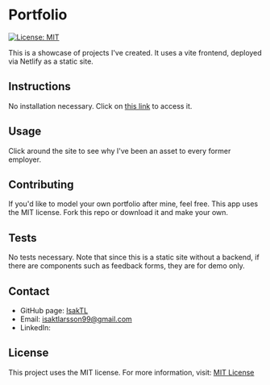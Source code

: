 # Portfolio
[![License: MIT](https://img.shields.io/badge/License-MIT-yellow.svg)](https://opensource.org/licenses/MIT)

This is a showcase of projects I've created. It uses a vite frontend, deployed via Netlify as a static site.

## Instructions
No installation necessary. Click on [this link](#) to access it.

## Usage
Click around the site to see why I've been an asset to every former employer.

## Contributing
If you'd like to model your own portfolio after mine, feel free. This app uses the MIT license. Fork this repo or download it and make your own.

## Tests
No tests necessary. Note that since this is a static site without a backend, if there are components such as feedback forms, they are for demo only.

## Contact
* GitHub page: [IsakTL](https://github.com/IsakTL)
* Email: [isaktlarsson99@gmail.com](mailto:isaktlarsson99@gmail.com)
* LinkedIn: 

## License
This project uses the MIT license. For more information, visit: [MIT License](https://spdx.org/licenses/MIT.html)